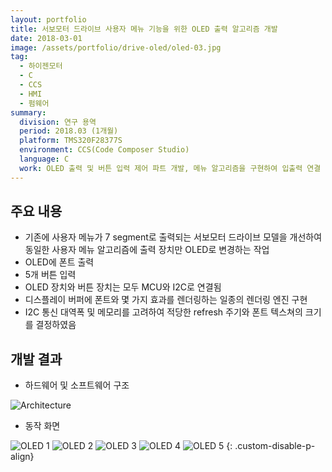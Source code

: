 ```yaml
---
layout: portfolio
title: 서보모터 드라이브 사용자 메뉴 기능을 위한 OLED 출력 알고리즘 개발
date: 2018-03-01
image: /assets/portfolio/drive-oled/oled-03.jpg
tag:
  - 하이젠모터
  - C
  - CCS
  - HMI
  - 펌웨어
summary:
  division: 연구 용역
  period: 2018.03 (1개월)
  platform: TMS320F28377S
  environment: CCS(Code Composer Studio)
  language: C
  work: OLED 출력 및 버튼 입력 제어 파트 개발, 메뉴 알고리즘을 구현하여 입출력 연결
---
```


## 주요 내용

* 기존에 사용자 메뉴가 7 segment로 출력되는 서보모터 드라이브 모델을 개선하여 동일한 사용자 메뉴 알고리즘에 출력 장치만 OLED로 변경하는 작업
* OLED에 폰트 출력
* 5개 버튼 입력
* OLED 장치와 버튼 장치는 모두 MCU와 I2C로 연결됨
* 디스플레이 버퍼에 폰트와 몇 가지 효과를 렌더링하는 일종의 렌더링 엔진 구현
* I2C 통신 대역폭 및 메모리를 고려하여 적당한 refresh 주기와 폰트 텍스쳐의 크기를 결정하였음

## 개발 결과

* 하드웨어 및 소프트웨어 구조

![Architecture]({{site.baseurl}}/assets/portfolio/drive-oled/architecture.png)

* 동작 화면

![OLED 1]({{site.baseurl}}/assets/portfolio/drive-oled/oled-01.jpg)
![OLED 2]({{site.baseurl}}/assets/portfolio/drive-oled/oled-02.jpg)
![OLED 3]({{site.baseurl}}/assets/portfolio/drive-oled/oled-03.jpg)
![OLED 4]({{site.baseurl}}/assets/portfolio/drive-oled/oled-04.jpg)
![OLED 5]({{site.baseurl}}/assets/portfolio/drive-oled/oled-05.jpg)
{: .custom-disable-p-align}
